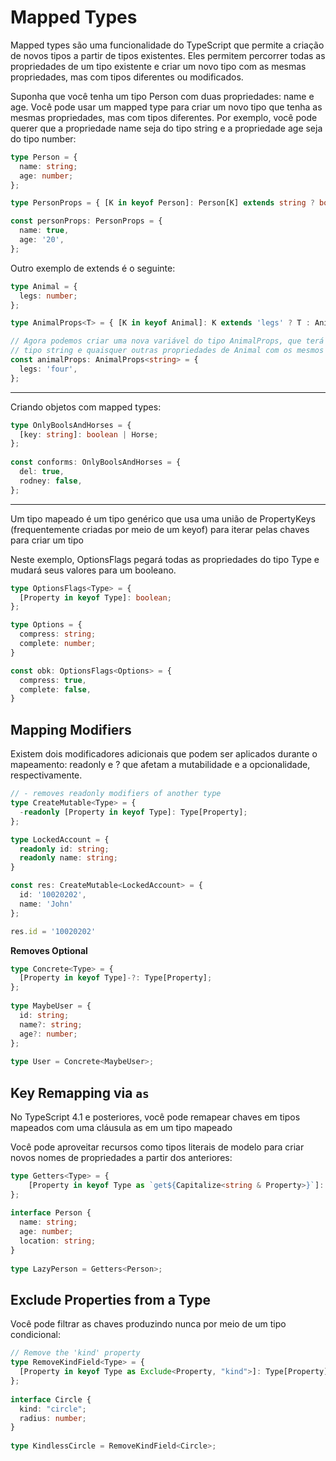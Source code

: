 # Mapped Types

Mapped types são uma funcionalidade do TypeScript que permite a criação de novos tipos a partir de tipos existentes. Eles permitem percorrer todas as propriedades de um tipo existente e criar um novo tipo com as mesmas propriedades, mas com tipos diferentes ou modificados.

Suponha que você tenha um tipo Person com duas propriedades: name e age. Você pode usar um mapped type para criar um novo tipo que tenha as mesmas propriedades, mas com tipos diferentes. Por exemplo, você pode querer que a propriedade name seja do tipo string e a propriedade age seja do tipo number:

```ts
type Person = {
  name: string;
  age: number;
};

type PersonProps = { [K in keyof Person]: Person[K] extends string ? boolean : string };

const personProps: PersonProps = {
  name: true,
  age: '20',
};
```

Outro exemplo de extends é o seguinte:

```ts
type Animal = {
  legs: number;
};

type AnimalProps<T> = { [K in keyof Animal]: K extends 'legs' ? T : Animal[K] };

// Agora podemos criar uma nova variável do tipo AnimalProps, que terá a propriedade legs do
// tipo string e quaisquer outras propriedades de Animal com os mesmos tipos.
const animalProps: AnimalProps<string> = {
  legs: 'four',
};
```

---

Criando objetos com mapped types:

```ts
type OnlyBoolsAndHorses = {
  [key: string]: boolean | Horse;
};
 
const conforms: OnlyBoolsAndHorses = {
  del: true,
  rodney: false,
};
```

---

Um tipo mapeado é um tipo genérico que usa uma união de PropertyKeys (frequentemente criadas por meio de um keyof) para iterar pelas chaves para criar um tipo

Neste exemplo, OptionsFlags pegará todas as propriedades do tipo Type e mudará seus valores para um booleano.

```ts
type OptionsFlags<Type> = {
  [Property in keyof Type]: boolean;
};

type Options = {
  compress: string;
  complete: number;
} 

const obk: OptionsFlags<Options> = {
  compress: true,
  complete: false,
}
```

## Mapping Modifiers

Existem dois modificadores adicionais que podem ser aplicados durante o mapeamento: readonly e ? que afetam a mutabilidade e a opcionalidade, respectivamente.

```ts
// - removes readonly modifiers of another type
type CreateMutable<Type> = {
  -readonly [Property in keyof Type]: Type[Property];
};

type LockedAccount = {
  readonly id: string;
  readonly name: string;
}

const res: CreateMutable<LockedAccount> = {
  id: '10020202',
  name: 'John'
};

res.id = '10020202'
```

**Removes Optional**

```ts
type Concrete<Type> = {
  [Property in keyof Type]-?: Type[Property];
};
 
type MaybeUser = {
  id: string;
  name?: string;
  age?: number;
};
 
type User = Concrete<MaybeUser>;
```

## Key Remapping via `as`

No TypeScript 4.1 e posteriores, você pode remapear chaves em tipos mapeados com uma cláusula as em um tipo mapeado

Você pode aproveitar recursos como tipos literais de modelo para criar novos nomes de propriedades a partir dos anteriores:

```ts
type Getters<Type> = {
    [Property in keyof Type as `get${Capitalize<string & Property>}`]: () => Type[Property]
};
 
interface Person {
  name: string;
  age: number;
  location: string;
}
 
type LazyPerson = Getters<Person>;
```

## Exclude Properties from a Type

Você pode filtrar as chaves produzindo nunca por meio de um tipo condicional:

```ts
// Remove the 'kind' property
type RemoveKindField<Type> = {
  [Property in keyof Type as Exclude<Property, "kind">]: Type[Property]
};
 
interface Circle {
  kind: "circle";
  radius: number;
}
 
type KindlessCircle = RemoveKindField<Circle>;
```